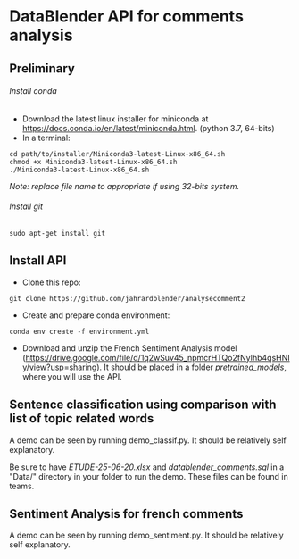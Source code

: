 # DataBlender API for comments analysis

## Preliminary
###### Install *conda*
* Download the latest linux installer for miniconda at https://docs.conda.io/en/latest/miniconda.html. (python 3.7, 64-bits)
* In a terminal:
```
cd path/to/installer/Miniconda3-latest-Linux-x86_64.sh
chmod +x Miniconda3-latest-Linux-x86_64.sh
./Miniconda3-latest-Linux-x86_64.sh
```
*Note: replace file name to appropriate if using 32-bits system.*

###### Install *git*
```
sudo apt-get install git
```
## Install API
* Clone this repo:
```
git clone https://github.com/jahrardblender/analysecomment2
```
* Create and prepare conda environment:
```
conda env create -f environment.yml
```
* Download and unzip the French Sentiment Analysis model (https://drive.google.com/file/d/1q2wSuv45_npmcrHTQo2fNyIhb4qsHNIy/view?usp=sharing). It should be placed in a folder *pretrained_models*, where you will use the API.

## Sentence classification using comparison with list of topic related words

A demo can be seen by running demo_classif.py. It should be relatively self explanatory.

Be sure to have *ETUDE-25-06-20.xlsx* and *datablender_comments.sql* in a "Data/" directory in your folder to run the demo. These files can be found in teams.

## Sentiment Analysis for french comments

A demo can be seen by running demo_sentiment.py. It should be relatively self explanatory.
